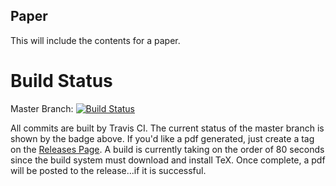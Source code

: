 Paper
-----

This will include the contents for a paper.

# Build Status

Master Branch: [![Build Status](https://travis-ci.org/Myoldmopar/GroundHeatFlowsPaper.svg?branch=master)](https://travis-ci.org/Myoldmopar/GroundHeatFlowsPaper)

All commits are built by Travis CI.  The current status of the master branch is shown by the badge above.  If you'd like a pdf generated, just create a tag on the [Releases Page](https://github.com/Myoldmopar/GroundHeatFlowsPaper/releases).  A build is currently taking on the order of 80 seconds since the build system must download and install TeX.  Once complete, a pdf will be posted to the release...if it is successful. 
